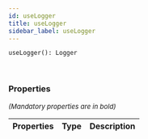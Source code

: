 ```yaml
---
id: useLogger
title: useLogger
sidebar_label: useLogger
---
```


```tsx
useLogger(): Logger
```
<br/>



### Properties

<font size="2"><i>(Mandatory properties are in bold)</i></font>

| Properties | Type | Description |
| --------- | ---- | ----------- |
